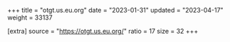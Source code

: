 +++
title = "otgt.us.eu.org"
date = "2023-01-31"
updated = "2023-04-17"
weight = 33137

[extra]
source = "https://otgt.us.eu.org/"
ratio = 17
size = 32
+++
